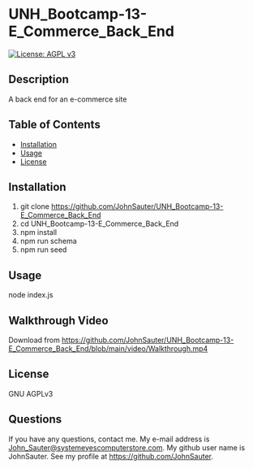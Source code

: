 # UNH_Bootcamp-13-E_Commerce_Back_End
[![License: AGPL v3](https://img.shields.io/badge/License-AGPL_v3-blue.svg)](https://www.gnu.org/licenses/agpl-3.0)
## Description

A back end for an e-commerce site

## Table of Contents

- [Installation](#installation)
- [Usage](#usage)
- [License](#license)

## Installation

1. git clone https://github.com/JohnSauter/UNH_Bootcamp-13-E_Commerce_Back_End
2. cd UNH_Bootcamp-13-E_Commerce_Back_End
3. npm install
4. npm run schema
5. npm run seed

## Usage

node index.js

## Walkthrough Video

Download from https://github.com/JohnSauter/UNH_Bootcamp-13-E_Commerce_Back_End/blob/main/video/Walkthrough.mp4

## License

GNU AGPLv3

## Questions

If you have any questions, contact me.
My e-mail address is John_Sauter@systemeyescomputerstore.com.
My github user name is JohnSauter.  See my profile at
https://github.com/JohnSauter.

